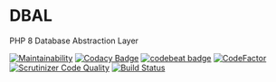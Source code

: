 # DBAL
PHP 8 Database Abstraction Layer

[![Maintainability](https://api.codeclimate.com/v1/badges/aeb64d2380654a0e5f3d/maintainability)](https://codeclimate.com/github/jaypotter/DBAL/maintainability)
[![Codacy Badge](https://app.codacy.com/project/badge/Grade/10ad9b1eadd747fabe876d2b0a3a09a0)](https://www.codacy.com/gh/jaypotter/DBAL/dashboard?utm_source=github.com&amp;utm_medium=referral&amp;utm_content=jaypotter/DBAL&amp;utm_campaign=Badge_Grade)
[![codebeat badge](https://codebeat.co/badges/cbe87148-7710-4ee3-83ef-6efedab363fe)](https://codebeat.co/projects/github-com-jaypotter-dbal-main)
[![CodeFactor](https://www.codefactor.io/repository/github/jaypotter/dbal/badge)](https://www.codefactor.io/repository/github/jaypotter/dbal)
[![Scrutinizer Code Quality](https://scrutinizer-ci.com/g/jaypotter/DBAL/badges/quality-score.png?b=main)](https://scrutinizer-ci.com/g/jaypotter/DBAL/?branch=main)
[![Build Status](https://scrutinizer-ci.com/g/jaypotter/DBAL/badges/build.png?b=main)](https://scrutinizer-ci.com/g/jaypotter/DBAL/build-status/main)
